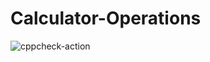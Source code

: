 # Calculator-Operations

![cppcheck-action](https://github.com/saubhagyaashish/Calculator-Operations/workflows/cppcheck-action/badge.svg)
